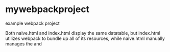 # mywebpackproject
example webpack project

Both naive.html and index.html display the same datatable, but index.html utilizes webpack to bundle up all of its resources, while naive.html manually manages the <link> and <script> tags for each dependent library.

## Follow Along ##
* Install [visual studio code](https://code.visualstudio.com/)
* Install [Node.js and npm](https://docs.npmjs.com/downloading-and-installing-node-js-and-npm)
* Open Visual Studio Code and open terminal with Ctrl+Shift+`
* Initialize an npm project with default settings:
```
mkdir myproject
cd myproject
npm init -y
```
* Install webpack as devDependency
```
npm install webpack webpack-cli --save-dev
```
* Install our needed libraries as dependencies
```
npm install jquery bootstrap popper.js --save
npm install datatables.net datatables.net-bs4 datatables.net-buttons datatables.net-buttons-bs4 --save
```
* Install necessary webpack loaders for handling css/scss, etc.
```
npm install sass-loader style-loader css-loader postcss-loader autoprefixer mini-css-extract-plugin --save-dev
```
* Create webpack.config.js at project root
```
const path = require('path');
module.exports = {
  entry: './src/app.js',
  output: {
    path: path.resolve(__dirname, 'dist'),
    filename: 'bundle.js'
  }
};
```
* Create postcss.config.js as project root
```
module.exports = {
  plugins: {
    'autoprefixer': {}
  }
};
```
* Create a src/ folder at project root
* Add an app.js to src/
```
// app.js:
// bootstrap
import 'bootstrap';

// datatables
import 'datatables.net';
import 'datatables.net-buttons';
import 'datatables.net-buttons-bs4';
import 'datatables.net-buttons/js/dataTables.buttons.js';
import 'datatables.net-buttons/js/buttons.html5.js';
import 'datatables.net-buttons-bs4/js/buttons.bootstrap4.js';
import 'datatables.net-bs4/css/dataTables.bootstrap4.css';
import 'datatables.net-buttons-bs4/css/buttons.bootstrap4.css';
```
* Add webpack build script to package.json
```
  "scripts": {
    "build": "webpack"
  },
```
* When you try `npm run build`, you should see a dist/ folder get created with bundle.js inside.
* Create src/base.scss which will be the entry point for our custom styles. Also add _variables.scss and _custom-bootstrap.scss
```
//base.scss:
// import variable defs
@import 'variables';

// bootstrap customizations
@import 'custom-bootstrap';

// import bootstrap
@import '~bootstrap/scss/bootstrap.scss';

// import other components
// ...

// any other style defs
body {
    color: $primary;
}
```
* Import base.scss into app.js
```
// app.js:
// bootstrap
import 'bootstrap';

// datatables
import 'datatables.net';
import 'datatables.net-buttons';
import 'datatables.net-buttons-bs4';
import 'datatables.net-buttons/js/dataTables.buttons.js';
import 'datatables.net-buttons/js/buttons.html5.js';
import 'datatables.net-buttons-bs4/js/buttons.bootstrap4.js';
import 'datatables.net-bs4/css/dataTables.bootstrap4.css';
import 'datatables.net-buttons-bs4/css/buttons.bootstrap4.css';

// stylesheets
import './scss/base.scss';
```
* Update webpack.config.js by adding new [s]css loaders and jquery resolution:
```
const path = require('path');
const webpack = require('webpack');
const MiniCssExtractPlugin = require('mini-css-extract-plugin');
// https://medium.com/@karisabine/webpack-the-basics-2712a7ad640b
module.exports = {
    entry: './src/app.js',
    output: {
        path: path.resolve(__dirname, 'dist'),
        filename: 'bundle.js'
    },
    module: {
        rules: [
            {
                test: require.resolve('jquery'),
                use: [
                    {
                        loader: 'expose-loader',
                        options: 'jQuery'
                    },
                    {
                        loader: 'expose-loader',
                        options: '$'
                    }
                ]
            },
            {
                test: /\.(sa|sc|c)ss$/,
                use: [
                    MiniCssExtractPlugin.loader,
                    {
                        loader: 'css-loader',
                        options: {
                            url: false,
                            sourceMap: true,
                            importLoaders: 2
                        }
                    },
                    'postcss-loader',
                    {
                        loader: 'sass-loader',
                        options: {
                            sourceMap: true
                        }
                    }
                ]
            }
        ]
    },
    plugins: [
        new MiniCssExtractPlugin({
            filename: 'style.css'
        }),
        new webpack.ProvidePlugin({
            $: 'jquery',
            jQuery: 'jquery'
        })
    ]
};
```
* `npm run build` should now generate `dist/bundle.js` and `dist/style.css`
* Add an `index.html` that references `dist/bundle.js` and `dist/style.css` in the `<head>`, and includes a proper html `<table class='table'>`
* Initialize the datatable after the bundle has been referenced
```
$(function(){
  $('#myTable').dataTable({
    dom: 'Bflrtip',
    buttons: ['copy','csv']
  });
});
```
